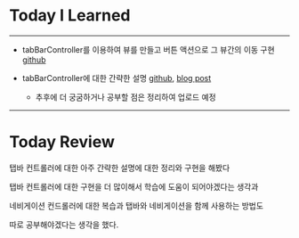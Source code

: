 # Today I Learned

---

- tabBarController를 이용하여 뷰를 만들고 버튼 액션으로 그 뷰간의 이동 구현 [github](https://github.com/VincentGeranium/Swift-Study/tree/master/2019-05-15-TapBarController-Study)

- tabBarController에 대한 간략한 설명 [github](https://github.com/VincentGeranium/VincentGeranium.github.io/blob/master/_posts/2019-05-15-UITabBarController.markdown), [blog post](https://vincentgeranium.github.io/ios,/swift/2019/05/15/UITabBarController.html)
    - 추후에 더 궁굼하거나 공부할 점은 정리하여 업로드 예정

---

# Today Review

탭바 컨트롤러에 대한 아주 간략한 설명에 대한 정리와 구현을 해봤다

탭바 컨트롤러에 대한 구현을 더 많이해서 학습에 도움이 되어야겠다는 생각과

네비게이션 컨드롤러에 대한 복습과 탭바와 네비게이션을 함께 사용하는 방법도

따로 공부해야겠다는 생각을 했다.
